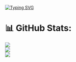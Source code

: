 [![Typing SVG](https://readme-typing-svg.demolab.com?font=Exo+2&size=24&duration=4000&pause=1000&color=45F700&center=true&vCenter=true&width=531&lines=-[+CyberSecurity+]-)](https://git.io/typing-svg)



# 📊 GitHub Stats:
![](https://github-readme-stats.vercel.app/api?username=MehmetYukselSekeroglu&theme=midnight-purple&hide_border=true&include_all_commits=false&count_private=false)<br/>
![](https://github-readme-streak-stats.herokuapp.com/?user=MehmetYukselSekeroglu&theme=midnight-purple&hide_border=true)<br/>
![](https://github-readme-stats.vercel.app/api/top-langs/?username=MehmetYukselSekeroglu&theme=midnight-purple&hide_border=true&include_all_commits=false&count_private=false&layout=compact)




